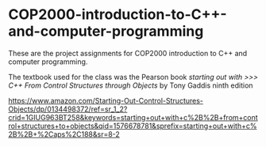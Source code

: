 # COP2000-introduction-to-C++-and-computer-programming
These are the project assignments for COP2000 introduction to C++ and computer programming.

The textbook used for the class was the Pearson book _starting out with >>> C++ From Control Structures through Objects_ by Tony Gaddis ninth edition

https://www.amazon.com/Starting-Out-Control-Structures-Objects/dp/0134498372/ref=sr_1_2?crid=1GIUG963BT258&keywords=starting+out+with+c%2B%2B+from+control+structures+to+objects&qid=1576678781&sprefix=starting+out+with+c%2B%2B+%2Caps%2C188&sr=8-2
